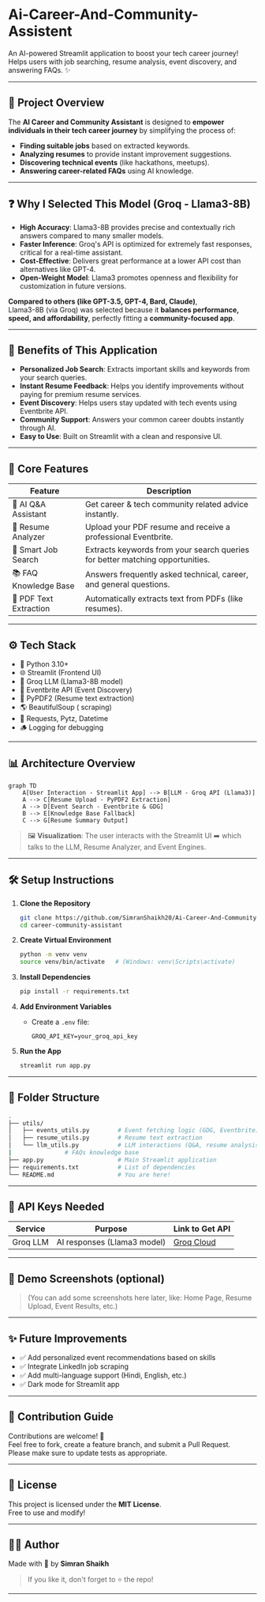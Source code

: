# Ai-Career-And-Community-Assistent


An AI-powered Streamlit application to boost your tech career journey!  
Helps users with job searching, resume analysis, event discovery, and answering FAQs. ✨

---
## 📌 Project Overview

The **AI Career and Community Assistant** is designed to **empower individuals in their tech career journey** by simplifying the process of:

- **Finding suitable jobs** based on extracted keywords.
- **Analyzing resumes** to provide instant improvement suggestions.
- **Discovering technical events** (like hackathons, meetups).
- **Answering career-related FAQs** using AI knowledge.

---

## ❓ Why I Selected This Model (Groq - Llama3-8B)

- **High Accuracy**: Llama3-8B provides precise and contextually rich answers compared to many smaller models.
- **Faster Inference**: Groq's API is optimized for extremely fast responses, critical for a real-time assistant.
- **Cost-Effective**: Delivers great performance at a lower API cost than alternatives like GPT-4.
- **Open-Weight Model**: Llama3 promotes openness and flexibility for customization in future versions.

**Compared to others (like GPT-3.5, GPT-4, Bard, Claude)**,  
Llama3-8B (via Groq) was selected because it **balances performance, speed, and affordability**, perfectly fitting a **community-focused app**.

---

## 🎯 Benefits of This Application

- **Personalized Job Search**: Extracts important skills and keywords from your search queries.
- **Instant Resume Feedback**: Helps you identify improvements without paying for premium resume services.
- **Event Discovery**: Helps users stay updated with tech events using Eventbrite API.
- **Community Support**: Answers your common career doubts instantly through AI.
- **Easy to Use**: Built on Streamlit with a clean and responsive UI.

---
## 🧠 Core Features

| Feature                  | Description                                                                 |
|---------------------------|-----------------------------------------------------------------------------|
| 🤖 AI Q&A Assistant        | Get career & tech community related advice instantly.                       |
| 📄 Resume Analyzer         | Upload your PDF resume and receive a professional Eventbrite.                             |
| 🔎 Smart Job Search        | Extracts keywords from your search queries for better matching opportunities. |
| 📚 FAQ Knowledge Base      | Answers frequently asked technical, career, and general questions.           |
| 🧹 PDF Text Extraction     | Automatically extracts text from PDFs (like resumes).                       |

---

## ⚙️ Tech Stack

- 🐍 Python 3.10+
- 🌐 Streamlit (Frontend UI)
- 🧠 Groq LLM (Llama3-8B model)
- 🎫 Eventbrite API (Event Discovery)
- 📄 PyPDF2 (Resume text extraction)
- 🌎 BeautifulSoup ( scraping)
- 🧹 Requests, Pytz, Datetime
- 🪵 Logging for debugging

---

## 📊 Architecture Overview

```mermaid
graph TD
    A[User Interaction - Streamlit App] --> B[LLM - Groq API (Llama3)]
    A --> C[Resume Upload - PyPDF2 Extraction]
    A --> D[Event Search - Eventbrite & GDG]
    B --> E[Knowledge Base Fallback]
    C --> G[Resume Summary Output]

```

> 🖼️ **Visualization**: The user interacts with the Streamlit UI ➡️ which talks to the LLM, Resume Analyzer, and Event Engines.

---

## 🛠️ Setup Instructions

1. **Clone the Repository**
   ```bash
   git clone https://github.com/SimranShaikh20/Ai-Career-And-Community-Assistent.git
   cd career-community-assistant
   ```

2. **Create Virtual Environment**
   ```bash
   python -m venv venv
   source venv/bin/activate   # (Windows: venv\Scripts\activate)
   ```

3. **Install Dependencies**
   ```bash
   pip install -r requirements.txt
   ```

4. **Add Environment Variables**
   - Create a `.env` file:
     ```
     GROQ_API_KEY=your_groq_api_key
     
     ```

5. **Run the App**
   ```bash
   streamlit run app.py
   ```

---

## 📂 Folder Structure

```bash
.
├── utils/
│   ├── events_utils.py        # Event fetching logic (GDG, Eventbrite)
│   ├── resume_utils.py        # Resume text extraction
│   └── llm_utils.py           # LLM interactions (Q&A, resume analysis)
|               # FAQs knowledge base
├── app.py                     # Main Streamlit application
├── requirements.txt           # List of dependencies
└── README.md                  # You are here!
```

---

## 🔑 API Keys Needed

| Service      | Purpose                           | Link to Get API |
|--------------|------------------------------------|-----------------|
| Groq LLM     | AI responses (Llama3 model)        | [Groq Cloud](https://console.groq.com/) |
---

## 📸 Demo Screenshots (optional)

> (You can add some screenshots here later, like: Home Page, Resume Upload, Event Results, etc.)

---

## ✨ Future Improvements

- ✅ Add personalized event recommendations based on skills
- ✅ Integrate LinkedIn job scraping
- ✅ Add multi-language support (Hindi, English, etc.)
- ✅ Dark mode for Streamlit app

---

## 🤝 Contribution Guide

Contributions are welcome! 🎉  
Feel free to fork, create a feature branch, and submit a Pull Request.  
Please make sure to update tests as appropriate.

---

## 📜 License

This project is licensed under the **MIT License**.  
Free to use and modify!

---

## 👨‍💻 Author

Made with 💖 by **Simran Shaikh**

> If you like it, don't forget to ⭐ the repo!

---

